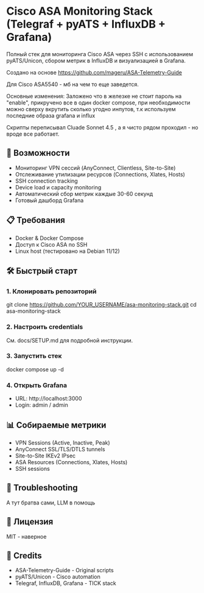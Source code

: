 # Cisco ASA Monitoring Stack (Telegraf + pyATS + InfluxDB + Grafana)

Полный стек для мониторинга Cisco ASA через SSH с использованием pyATS/Unicon, сбором метрик в InfluxDB и визуализацией в Grafana.

Создано на основе https://github.com/mageru/ASA-Telemetry-Guide

Для Cisco ASA5540 - мб на чем то еще заведется.

Основные изменения: Заложено что в железке не стоит пароль на "enable", прикручено все в один docker compose, при необходимости можно сверху вкрутить сколько угодно инпутов, т.к используем последние образа grafana и influx

Скрипты переписывал Cluade Sonnet 4.5 , а я чисто рядом проходил - но вроде все работает.


## 🚀 Возможности

- Мониторинг VPN сессий (AnyConnect, Clientless, Site-to-Site)
- Отслеживание утилизации ресурсов (Connections, Xlates, Hosts)
- SSH connection tracking
- Device load и capacity monitoring
- Автоматический сбор метрик каждые 30-60 секунд
- Готовый дашборд Grafana

## 📋 Требования

- Docker & Docker Compose
- Доступ к Cisco ASA по SSH
- Linux host (тестировано на Debian 11/12)

## 🛠️ Быстрый старт

### 1. Клонировать репозиторий

git clone https://github.com/YOUR_USERNAME/asa-monitoring-stack.git
cd asa-monitoring-stack

### 2. Настроить credentials

См. docs/SETUP.md для подробной инструкции.

### 3. Запустить стек

docker compose up -d

### 4. Открыть Grafana

- URL: http://localhost:3000
- Login: admin / admin

## 📊 Собираемые метрики

- VPN Sessions (Active, Inactive, Peak)
- AnyConnect SSL/TLS/DTLS tunnels
- Site-to-Site IKEv2 IPsec
- ASA Resources (Connections, Xlates, Hosts)
- SSH sessions

## 🐛 Troubleshooting

А тут братва сами, LLM  в помощь

## 📝 Лицензия

MIT - наверное

## 🙏 Credits

- ASA-Telemetry-Guide - Original scripts
- pyATS/Unicon - Cisco automation
- Telegraf, InfluxDB, Grafana - TICK stack

